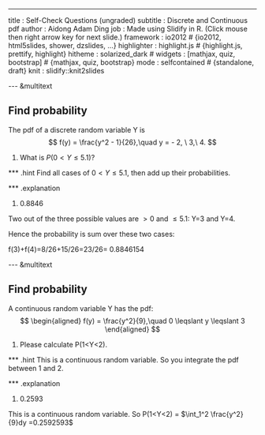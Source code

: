 ---
title       : Self-Check Questions (ungraded)
subtitle    : Discrete and Continuous pdf
author      : Aidong Adam Ding
job         : Made using Slidify in R. (Click mouse then right arrow key for next slide.)
framework   : io2012        # {io2012, html5slides, shower, dzslides, ...}
highlighter : highlight.js  # {highlight.js, prettify, highlight}
hitheme     : solarized_dark      # 
widgets     : [mathjax, quiz, bootstrap]            # {mathjax, quiz, bootstrap}
mode        : selfcontained # {standalone, draft}
knit        : slidify::knit2slides

--- &multitext
## Find probability


The pdf of a discrete random variable Y is 
$$
f(y) = \frac{y^2 - 1}{26},\quad y =  - 2, \ 3,\ 4.
$$

1. What is $P(0< Y \leq 5.1)$? 


*** .hint
Find all cases of $0< Y \leq 5.1$, then add up their probabilities.

*** .explanation
1. <span class="answer">0.8846</span>

Two out of the three possible values are $>0$ and $\leq 5.1$: Y=3 and Y=4. 

Hence the probability is  sum over these two cases: 

f(3)+f(4)=8/26+15/26=23/26= 0.8846154

--- &multitext
## Find probability


A continuous random variable Y has the pdf: 
$$
\begin{aligned}
f(y) = \frac{y^2}{9},\quad 0 \leqslant y \leqslant 3 
\end{aligned}
$$

1. Please calculate P(1<Y<2).

*** .hint
This is a continuous random variable. So you integrate the pdf between 1 and 2. 

*** .explanation
1. <span class="answer">0.2593</span>

This is a continuous random variable. So 
P(1<Y<2) = $\int_1^2 \frac{y^2}{9}dy =0.2592593$


